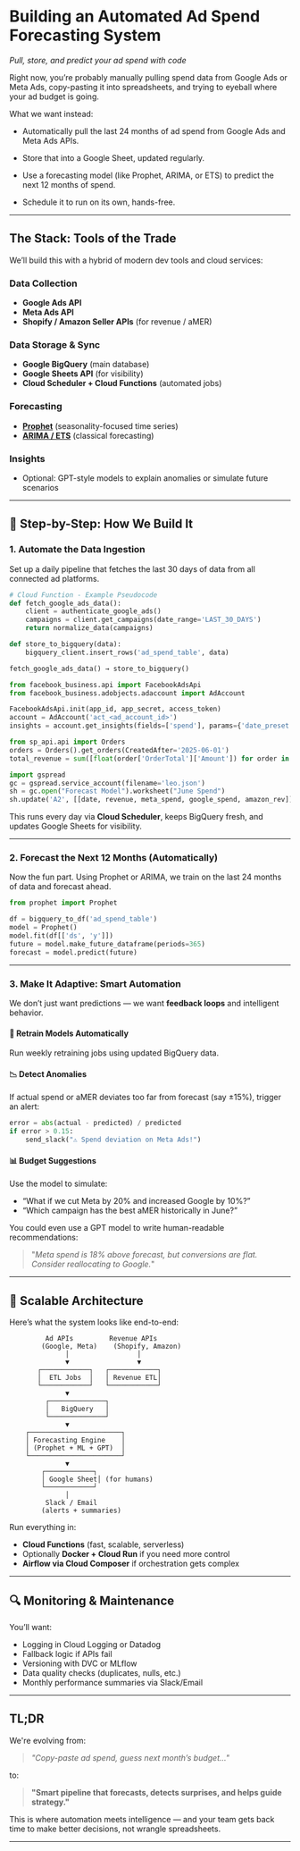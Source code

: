 # Building an Automated Ad Spend Forecasting System

_Pull, store, and predict your ad spend with code_

Right now, you’re probably manually pulling spend data from Google Ads or Meta Ads, copy-pasting it into spreadsheets, and trying to eyeball where your ad budget is going.

What we want instead:

- Automatically pull the last 24 months of ad spend from Google Ads and Meta Ads APIs.

- Store that into a Google Sheet, updated regularly.

- Use a forecasting model (like Prophet, ARIMA, or ETS) to predict the next 12 months of spend.

- Schedule it to run on its own, hands-free.

---

## The Stack: Tools of the Trade

We’ll build this with a hybrid of modern dev tools and cloud services:

### Data Collection

- **Google Ads API**
- **Meta Ads API**
- **Shopify / Amazon Seller APIs** (for revenue / aMER)

### Data Storage & Sync

- **Google BigQuery** (main database)
- **Google Sheets API** (for visibility)
- **Cloud Scheduler + Cloud Functions** (automated jobs)

### Forecasting

- [**Prophet**](https://otexts.com/fpp3/prophet.html) (seasonality-focused time series)
- [**ARIMA / ETS**](https://otexts.com/fpp3/arima.html) (classical forecasting)

### Insights

- Optional: GPT-style models to explain anomalies or simulate future scenarios

---

## 📅 Step-by-Step: How We Build It

### 1. **Automate the Data Ingestion**

Set up a daily pipeline that fetches the last 30 days of data from all connected ad platforms.

```python
# Cloud Function - Example Pseudocode
def fetch_google_ads_data():
    client = authenticate_google_ads()
    campaigns = client.get_campaigns(date_range='LAST_30_DAYS')
    return normalize_data(campaigns)

def store_to_bigquery(data):
    bigquery_client.insert_rows('ad_spend_table', data)

fetch_google_ads_data() → store_to_bigquery()
```

```python
from facebook_business.api import FacebookAdsApi
from facebook_business.adobjects.adaccount import AdAccount

FacebookAdsApi.init(app_id, app_secret, access_token)
account = AdAccount('act_<ad_account_id>')
insights = account.get_insights(fields=['spend'], params={'date_preset': 'last_30_days'})
```

```python
from sp_api.api import Orders
orders = Orders().get_orders(CreatedAfter='2025-06-01')
total_revenue = sum([float(order['OrderTotal']['Amount']) for order in orders.payload['Orders']])
```

```python
import gspread
gc = gspread.service_account(filename='leo.json')
sh = gc.open("Forecast Model").worksheet("June Spend")
sh.update('A2', [[date, revenue, meta_spend, google_spend, amazon_rev]])
```

This runs every day via **Cloud Scheduler**, keeps BigQuery fresh, and updates Google Sheets for visibility.

---

### 2. **Forecast the Next 12 Months (Automatically)**

Now the fun part. Using Prophet or ARIMA, we train on the last 24 months of data and forecast ahead.

```python
from prophet import Prophet

df = bigquery_to_df('ad_spend_table')
model = Prophet()
model.fit(df[['ds', 'y']])
future = model.make_future_dataframe(periods=365)
forecast = model.predict(future)
```

---

### 3. **Make It Adaptive: Smart Automation**

We don’t just want predictions — we want **feedback loops** and intelligent behavior.

#### 🔁 Retrain Models Automatically

Run weekly retraining jobs using updated BigQuery data.

#### 📉 Detect Anomalies

If actual spend or aMER deviates too far from forecast (say ±15%), trigger an alert:

```python
error = abs(actual - predicted) / predicted
if error > 0.15:
    send_slack("⚠️ Spend deviation on Meta Ads!")
```

#### 📊 Budget Suggestions

Use the model to simulate:

- “What if we cut Meta by 20% and increased Google by 10%?”
- “Which campaign has the best aMER historically in June?”

You could even use a GPT model to write human-readable recommendations:

> "_Meta spend is 18% above forecast, but conversions are flat. Consider reallocating to Google._"

---

## 🧱 Scalable Architecture

Here’s what the system looks like end-to-end:

```text
         Ad APIs         Revenue APIs
        (Google, Meta)    (Shopify, Amazon)
              │                 │
              ▼                 ▼
       ┌────────────┐   ┌────────────┐
       │  ETL Jobs  │   │ Revenue ETL│
       └────────────┘   └────────────┘
              ▼
         ┌──────────────┐
         │   BigQuery   │
         └──────────────┘
              ▼
    ┌───────────────────────┐
    │ Forecasting Engine    │
    │ (Prophet + ML + GPT)  │
    └───────────────────────┘
              ▼
        ┌────────────┐
        │ Google Sheet│ (for humans)
        └────────────┘
              │
         Slack / Email
        (alerts + summaries)
```

Run everything in:

- **Cloud Functions** (fast, scalable, serverless)
- Optionally **Docker + Cloud Run** if you need more control
- **Airflow via Cloud Composer** if orchestration gets complex

---

## 🔍 Monitoring & Maintenance

You’ll want:

- Logging in Cloud Logging or Datadog
- Fallback logic if APIs fail
- Versioning with DVC or MLflow
- Data quality checks (duplicates, nulls, etc.)
- Monthly performance summaries via Slack/Email

---

## TL;DR

We're evolving from:

> _"Copy-paste ad spend, guess next month’s budget..."_

to:

> **"Smart pipeline that forecasts, detects surprises, and helps guide strategy."**

This is where automation meets intelligence — and your team gets back time to make better decisions, not wrangle spreadsheets.

---
